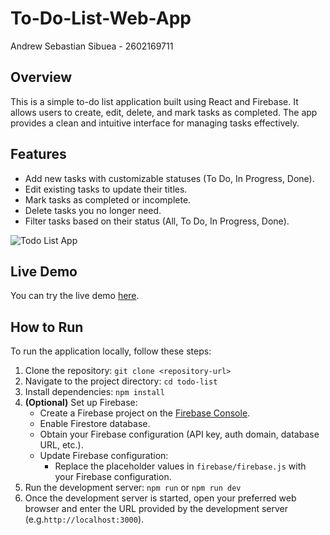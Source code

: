 # To-Do-List-Web-App

Andrew Sebastian Sibuea - 2602169711

## Overview
This is a simple to-do list application built using React and Firebase. It allows users to create, edit, delete, and mark tasks as completed. The app provides a clean and intuitive interface for managing tasks effectively.

## Features
- Add new tasks with customizable statuses (To Do, In Progress, Done).
- Edit existing tasks to update their titles.
- Mark tasks as completed or incomplete.
- Delete tasks you no longer need.
- Filter tasks based on their status (All, To Do, In Progress, Done).

![Todo List App](Todolistwebapp.png)
## Live Demo
You can try the live demo [here]([https://github.com/Andrew191103/To-Do-List-Web-App/tree/main](https://to-do-list-web-app-pi.vercel.app/)).


## How to Run
To run the application locally, follow these steps:

1. Clone the repository: `git clone <repository-url>`
2. Navigate to the project directory: `cd todo-list`
3. Install dependencies: `npm install`
4. **(Optional)** Set up Firebase:
   - Create a Firebase project on the [Firebase Console](https://console.firebase.google.com/).
   - Enable Firestore database.
   - Obtain your Firebase configuration (API key, auth domain, database URL, etc.).
   - Update Firebase configuration:
     - Replace the placeholder values in `firebase/firebase.js` with your Firebase configuration.
5. Run the development server: `npm run` or `npm run dev`
6. Once the development server is started, open your preferred web browser and enter the URL provided by the development server (e.g.`http://localhost:3000`).


